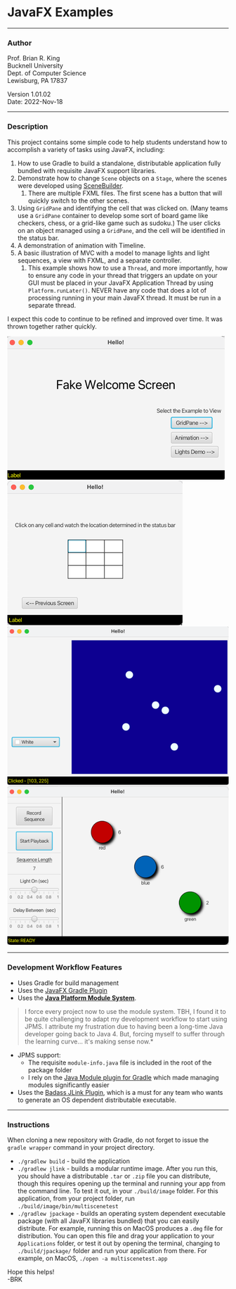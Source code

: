 
# JavaFX Examples

---
### Author
Prof. Brian R. King  
Bucknell University  
Dept. of Computer Science  
Lewisburg, PA 17837

Version 1.01.02  
Date: 2022-Nov-18

---
### Description

This project contains some simple code to help students understand how to accomplish a variety of tasks using JavaFX, including:

1. How to use Gradle to build a standalone, distributable application fully bundled with requisite JavaFX support libraries.
2. Demonstrate how to change `Scene` objects on a `Stage`, where the scenes were developed using [SceneBuilder](https://gluonhq.com/products/scene-builder/).
    1. There are multiple FXML files. The first scene has a button that will quickly switch to the other scenes.  
2. Using `GridPane` and identifying the cell that was clicked on. (Many teams use a `GridPane` container to develop some sort of board game like checkers, chess, or a grid-like game such as sudoku.) The user clicks on an object managed using a `GridPane`, and the cell will be identified in the status bar.
3. A demonstration of animation with Timeline.
4. A basic illustration of MVC with a model to manage lights and light sequences, a view with FXML, and a separate controller. 
   1. This example shows how to use a `Thread`, and more importantly, how to ensure any code in your thread that triggers an update on your GUI must be placed in your JavaFX Application Thread by using `Platform.runLater()`. NEVER have any code that does a lot of processing running in your main JavaFX thread. It must be run in a separate thread.

I expect this code to continue to be refined and improved over time. It was thrown together rather quickly. 

![main.png](main.png)   
![gridview.png](gridview.png)  
![animation.png](animation.png)  
![lights.png](lights.png)  

---
### Development Workflow Features

* Uses Gradle for build management
* Uses the [JavaFX Gradle Plugin](https://github.com/openjfx/javafx-gradle-plugin) 
* Uses the [**Java Platform Module System**](https://www.oracle.com/corporate/features/understanding-java-9-modules.html). 
> I force every project now to use the module system. TBH, I found it to be quite challenging to adapt my development workflow to start using JPMS. I attribute my frustration due to having been a long-time Java developer going back to Java 4. But, forcing myself to suffer through the learning curve... it's making sense now.*
* JPMS support:
  * The requisite `module-info.java` file is included in the root of the package folder
  * I rely on the [Java Module plugin for Gradle](https://github.com/java9-modularity/gradle-modules-plugin) which made managing modules significantly easier
* Uses the [Badass JLink Plugin](https://badass-jlink-plugin.beryx.org/releases/latest/), which is a must for any team who wants to generate an OS dependent distributable executable.

---
### Instructions

When cloning a new repository with Gradle, do not forget to issue the `gradle wrapper` command in your project directory.

* `./gradlew build` - build the application
*  `./gradlew jlink` - builds a modular runtime image. After you run this, you should have a distributable `.tar` or `.zip` file you can distribute, though this requires opening up the terminal and running your app from the command line. To test it out, in your `./build/image` folder. For this application, from your project folder, run `./build/image/bin/multiscenetest`
* `./gradlew jpackage` - builds an operating system dependent executable package (with all JavaFX libraries bundled) that you can easily distribute. For example, running this on MacOS produces a `.dmg` file for distribution. You can open this file and drag your application to your `Applications` folder, or test it out by opening the terminal, changing to `./build/jpackage/` folder and run your application from there. For example, on MacOS, `./open -a multiscenetest.app`

Hope this helps!  
-BRK